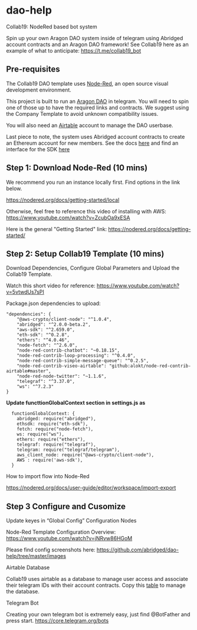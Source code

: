 # dao-help

Collab19: NodeRed based bot system

Spin up your own Aragon DAO system inside of telegram using Abridged account contracts and an Aragon DAO framework! See Collab19 here as an example of what to anticipate: <https://t.me/collab19_bot>

## Pre-requisites

The Collab19 DAO template uses [Node-Red](https://nodered.org/), an open source visual development environment.

This project is built to run an [Aragon DAO](https://mainnet.aragon.org/) in telegram. You will need to spin one of those up to have the required links and contracts. We suggest using the Company Template to avoid unknown compatibility issues.

You will also need an [Airtable](https://airtable.com/) account to manage the DAO userbase.

Last piece to note, the system uses Abridged account contracts to create an Ethereum account for new members. See the docs [here](https://abridged.gitbook.io/docs/) and find an interface for the SDK [here](https://preview.abridged.io/)

## Step 1: Download Node-Red (10 mins)

We recommend you run an instance locally first. Find options in the link below.

https://nodered.org/docs/getting-started/local

Otherwise, feel free to reference this video of installing with AWS: <https://www.youtube.com/watch?v=ZcubOa9xESA>

Here is the general "Getting Started" link: https://nodered.org/docs/getting-started/

## Step 2: Setup Collab19 Template (10 mins)
Download Dependencies, Configure Global Parameters and Upload the Collab19 Template.

Watch this short video for reference: https://www.youtube.com/watch?v=5vtwdUs7sPI

Package.json dependencies to upload:

  ```
  "dependencies": {
      "@aws-crypto/client-node": "^1.0.4",
      "abridged": "^2.0.0-beta.2",
      "aws-sdk": "^2.659.0",
      "eth-sdk": "^0.2.8",
      "ethers": "^4.0.46",
      "node-fetch": "^2.6.0",
      "node-red-contrib-chatbot": "~0.18.15",
      "node-red-contrib-loop-processing": "^0.4.0",
      "node-red-contrib-simple-message-queue": "^0.2.5",
      "node-red-contrib-viseo-airtable": "github:alokt/node-red-contrib-airtable#master",
      "node-red-node-twitter": "~1.1.6",
      "telegraf": "^3.37.0",
      "ws": "^7.2.3"
  }
  ```
<B>
Update functtionGlobalContext section in settings.js as 
</B>

```
  functionGlobalContext: {
    abridged: require("abridged"),
    ethsdk: require("eth-sdk"),
    fetch: require("node-fetch"),
    ws: require("ws"),
    ethers: require("ethers"),
    telegraf: require("telegraf"),
    telegram: require("telegraf/telegram"),
    aws_client_node: require("@aws-crypto/client-node"),
    AWS : require('aws-sdk'),
  }
```

How to import flow into Node-Red

https://nodered.org/docs/user-guide/editor/workspace/import-export

## Step 3 Configure and Cusomize

Update keyes in “Global Config” Configuration Nodes

Node-Red Template Configuration Overview: https://www.youtube.com/watch?v=jNRvw86HGoM

Please find config screenshots here: https://github.com/abridged/dao-help/tree/master/images

Airtable Database

Collab19 uses airtable as a database to manage user access and associate their telegram IDs with their account contracts.
Copy this [table](https://airtable.com/invite/l?inviteId=invfw1mDN9Gm7qmO4&inviteToken=e2b07eee746127408d6dc64f6158dbdd78d3e195978d2a8d14779603222b5c42) to manage the database.

Telegram Bot

Creating your own telegram bot is extremely easy, just find @BotFather and press start.
https://core.telegram.org/bots
